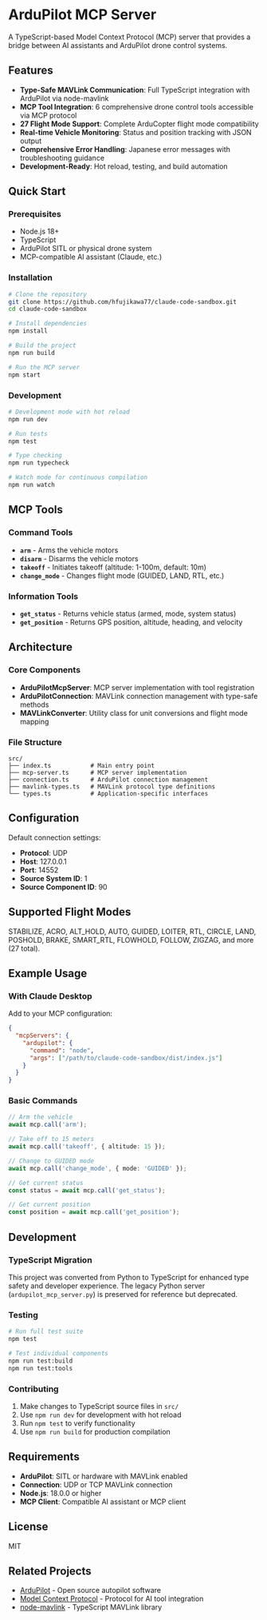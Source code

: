 # ArduPilot MCP Server

A TypeScript-based Model Context Protocol (MCP) server that provides a bridge between AI assistants and ArduPilot drone control systems.

## Features

- **Type-Safe MAVLink Communication**: Full TypeScript integration with ArduPilot via node-mavlink
- **MCP Tool Integration**: 6 comprehensive drone control tools accessible via MCP protocol
- **27 Flight Mode Support**: Complete ArduCopter flight mode compatibility
- **Real-time Vehicle Monitoring**: Status and position tracking with JSON output
- **Comprehensive Error Handling**: Japanese error messages with troubleshooting guidance
- **Development-Ready**: Hot reload, testing, and build automation

## Quick Start

### Prerequisites

- Node.js 18+ 
- TypeScript
- ArduPilot SITL or physical drone system
- MCP-compatible AI assistant (Claude, etc.)

### Installation

```bash
# Clone the repository
git clone https://github.com/hfujikawa77/claude-code-sandbox.git
cd claude-code-sandbox

# Install dependencies
npm install

# Build the project
npm run build

# Run the MCP server
npm start
```

### Development

```bash
# Development mode with hot reload
npm run dev

# Run tests
npm test

# Type checking
npm run typecheck

# Watch mode for continuous compilation
npm run watch
```

## MCP Tools

### Command Tools
- **`arm`** - Arms the vehicle motors
- **`disarm`** - Disarms the vehicle motors  
- **`takeoff`** - Initiates takeoff (altitude: 1-100m, default: 10m)
- **`change_mode`** - Changes flight mode (GUIDED, LAND, RTL, etc.)

### Information Tools
- **`get_status`** - Returns vehicle status (armed, mode, system status)
- **`get_position`** - Returns GPS position, altitude, heading, and velocity

## Architecture

### Core Components

- **ArduPilotMcpServer**: MCP server implementation with tool registration
- **ArduPilotConnection**: MAVLink connection management with type-safe methods
- **MAVLinkConverter**: Utility class for unit conversions and flight mode mapping

### File Structure

```
src/
├── index.ts           # Main entry point
├── mcp-server.ts      # MCP server implementation
├── connection.ts      # ArduPilot connection management
├── mavlink-types.ts   # MAVLink protocol type definitions
└── types.ts           # Application-specific interfaces
```

## Configuration

Default connection settings:
- **Protocol**: UDP
- **Host**: 127.0.0.1
- **Port**: 14552
- **Source System ID**: 1
- **Source Component ID**: 90

## Supported Flight Modes

STABILIZE, ACRO, ALT_HOLD, AUTO, GUIDED, LOITER, RTL, CIRCLE, LAND, POSHOLD, BRAKE, SMART_RTL, FLOWHOLD, FOLLOW, ZIGZAG, and more (27 total).

## Example Usage

### With Claude Desktop

Add to your MCP configuration:

```json
{
  "mcpServers": {
    "ardupilot": {
      "command": "node",
      "args": ["/path/to/claude-code-sandbox/dist/index.js"]
    }
  }
}
```

### Basic Commands

```typescript
// Arm the vehicle
await mcp.call('arm');

// Take off to 15 meters
await mcp.call('takeoff', { altitude: 15 });

// Change to GUIDED mode  
await mcp.call('change_mode', { mode: 'GUIDED' });

// Get current status
const status = await mcp.call('get_status');

// Get current position
const position = await mcp.call('get_position');
```

## Development

### TypeScript Migration

This project was converted from Python to TypeScript for enhanced type safety and developer experience. The legacy Python server (`ardupilot_mcp_server.py`) is preserved for reference but deprecated.

### Testing

```bash
# Run full test suite
npm test

# Test individual components
npm run test:build
npm run test:tools
```

### Contributing

1. Make changes to TypeScript source files in `src/`
2. Use `npm run dev` for development with hot reload
3. Run `npm test` to verify functionality  
4. Use `npm run build` for production compilation

## Requirements

- **ArduPilot**: SITL or hardware with MAVLink enabled
- **Connection**: UDP or TCP MAVLink connection
- **Node.js**: 18.0.0 or higher
- **MCP Client**: Compatible AI assistant or MCP client

## License

MIT

## Related Projects

- [ArduPilot](https://ardupilot.org/) - Open source autopilot software
- [Model Context Protocol](https://modelcontextprotocol.io/) - Protocol for AI tool integration  
- [node-mavlink](https://github.com/ArduPilot/node-mavlink) - TypeScript MAVLink library